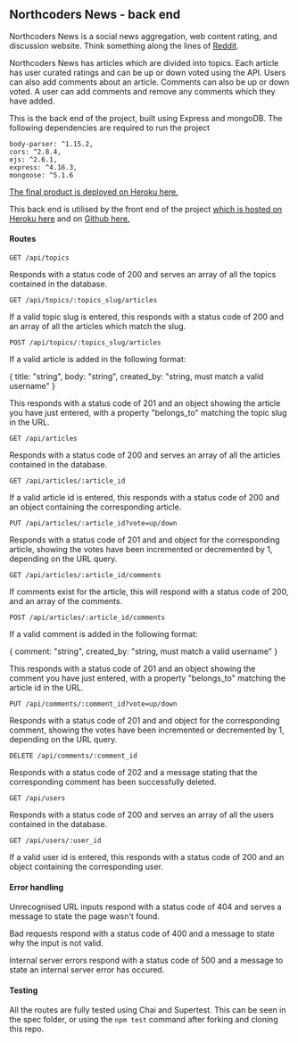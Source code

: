 ## Northcoders News - back end

Northcoders News is a social news aggregation, web content rating, and discussion website. Think something along the lines of [Reddit](https://www.reddit.com/).

Northcoders News has articles which are divided into topics. Each article has user curated ratings and can be up or down voted using the API. Users can also add comments about an article. Comments can also be up or down voted. A user can add comments and remove any comments which they have added.

This is the back end of the project, built using Express and mongoDB. The following dependencies are required to run the project

    body-parser: ^1.15.2,
    cors: ^2.8.4,
    ejs: ^2.6.1,
    express: ^4.16.3,
    mongoose: ^5.1.6

[The final product is deployed on Heroku here.](https://nc-news-by-howard.herokuapp.com/)

This back end is utilised by the front end of the project [which is hosted on Heroku here](https://nc-news-by-howard-frontend.herokuapp.com/) and on [Github here.](http://github.com/HAshton92/NC_News-Front-End)

#### Routes

```http
GET /api/topics
```

Responds with a status code of 200 and serves an array of all the topics contained in the database.

```http
GET /api/topics/:topics_slug/articles
```

If a valid topic slug is entered, this responds with a status code of 200 and an array of all the articles which match the slug.

```http
POST /api/topics/:topics_slug/articles
```

If a valid article is added in the following format:

{ title: "string", body: "string", created_by: "string, must match a valid username" }

This responds with a status code of 201 and an object showing the article you have just entered, with a property "belongs_to" matching the topic slug in the URL.

```http
GET /api/articles
```

Responds with a status code of 200 and serves an array of all the articles contained in the database.

```http
GET /api/articles/:article_id
```

If a valid article id is entered, this responds with a status code of 200 and an object containing the corresponding article.

```http
PUT /api/articles/:article_id?vote=up/down
```

Responds with a status code of 201 and and object for the corresponding article, showing the votes have been incremented or decremented by 1, depending on the URL query.

```http
GET /api/articles/:article_id/comments
```

If comments exist for the article, this will respond with a status code of 200, and an array of the comments.

```http
POST /api/articles/:article_id/comments
```

If a valid comment is added in the following format:

{ comment: "string", created_by: "string, must match a valid username" }

This responds with a status code of 201 and an object showing the comment you have just entered, with a property "belongs_to" matching the article id in the URL.

```http
PUT /api/comments/:comment_id?vote=up/down
```

Responds with a status code of 201 and and object for the corresponding comment, showing the votes have been incremented or decremented by 1, depending on the URL query.

```http
DELETE /api/comments/:comment_id
```

Responds with a status code of 202 and a message stating that the corresponding comment has been successfully deleted.

```http
GET /api/users
```

Responds with a status code of 200 and serves an array of all the users contained in the database.

```http
GET /api/users/:user_id
```

If a valid user id is entered, this responds with a status code of 200 and an object containing the corresponding user.

#### Error handling

Unrecognised URL inputs respond with a status code of 404 and serves a message to state the page wasn't found.

Bad requests respond with a status code of 400 and a message to state why the input is not valid.

Internal server errors respond with a status code of 500 and a message to state an internal server error has occured.

#### Testing

All the routes are fully tested using Chai and Supertest. This can be seen in the spec folder, or using the `npm test` command after forking and cloning this repo.
